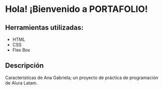 # Hola! ¡Bienvenido a PORTAFOLIO!

## Herramientas utilizadas:
- HTML
- CSS
- Flex Box

## Descripción
Características de Ana Gabriela; un proyecto de práctica de programación de Alura Latam.
